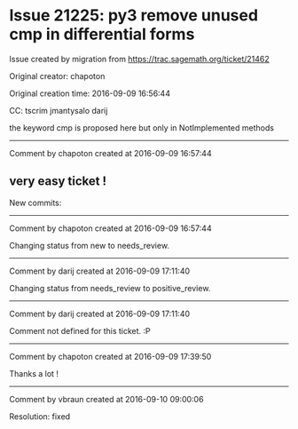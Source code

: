# Issue 21225: py3 remove unused cmp in differential forms

Issue created by migration from https://trac.sagemath.org/ticket/21462

Original creator: chapoton

Original creation time: 2016-09-09 16:56:44

CC:  tscrim jmantysalo darij

the keyword cmp is proposed here but only in NotImplemented methods


---

Comment by chapoton created at 2016-09-09 16:57:44

very easy ticket !
----
New commits:


---

Comment by chapoton created at 2016-09-09 16:57:44

Changing status from new to needs_review.


---

Comment by darij created at 2016-09-09 17:11:40

Changing status from needs_review to positive_review.


---

Comment by darij created at 2016-09-09 17:11:40

Comment not defined for this ticket. :P


---

Comment by chapoton created at 2016-09-09 17:39:50

Thanks a lot !


---

Comment by vbraun created at 2016-09-10 09:00:06

Resolution: fixed

